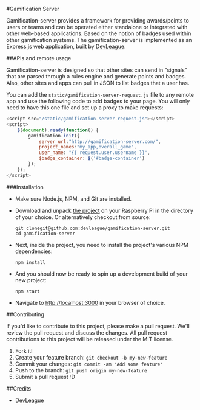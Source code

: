 #Gamification Server

Gamification-server provides a framework for providing awards/points to users or teams and can be operated either standalone or integrated with other web-based applications. Based on the notion of badges used within other gamification systems. The gamification-server is implemented as an Express.js web application, built by [DevLeague](http://www.devleague.com/).


##APIs and remote usage

Gamification-server is designed so that other sites can send in "signals" that are parsed through a rules engine and generate points and badges.  Also, other sites and apps can pull in JSON to list badges that a user has.

You can add the ``static/gamification-server-request.js`` file to any remote app and use the following code to add badges to your page. You will only need to have this one file and set up a proxy to make requests:

```javascript
<script src="/static/gamification-server-request.js"></script>
<script>
    $(document).ready(function() {
        gamification.init({
            server_url:"http://gamification-server.com/",
            project_names:"my_app,overall_game",
            user_name: "{{ request.user.username }}",
            $badge_container: $('#badge-container')
        });
    });
</script>
```

###Installation

* Make sure Node.js, NPM, and Git are installed.

* Download and unpack [the project](https://github.com/devleague/gamification-server) on your Raspberry Pi in the directory of your choice. Or alternatively checkout from source:

      git clonegit@github.com:devleague/gamification-server.git
      cd gamification-server

* Next, inside the project, you need to install the project's various NPM dependencies:

      npm install

* And you should now be ready to spin up a development build of your new project:

      npm start

* Navigate to [http://localhost:3000](http://localhost:3000) in your browser of choice.

##Contributing

If you'd like to contribute to this project, please make a pull request. We'll review the pull request and discuss the changes. All pull request contributions to this project will be released under the MIT license.

1. Fork it!
2. Create your feature branch: ```git checkout -b my-new-feature```
3. Commit your changes: ```git commit -am 'Add some feature'```
4. Push to the branch: ````git push origin my-new-feature````
5. Submit a pull request :D

##Credits

- [DevLeague](http://www.devleague.com/)
